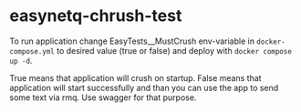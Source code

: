 # easynetq-chrush-test

To run application change EasyTests__MustCrush env-variable in `docker-compose.yml` to desired value (true or false) and deploy with `docker compose up -d`.

True means that application will crush on startup.
False means that application will start successfully and than you can use the app to send some text via rmq. Use swagger for that purpose.
